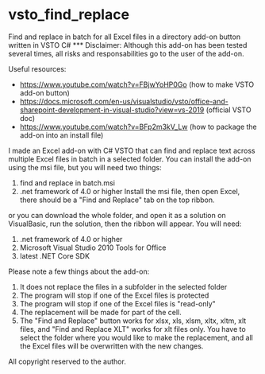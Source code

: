 # vsto_find_replace
Find and replace in batch for all Excel files in a directory add-on button written in VSTO C#
*** Disclaimer: Although this add-on has been tested several times, all risks and responsabilities go to the user of the add-on.

Useful resources:
- https://www.youtube.com/watch?v=FBjwYoHP0Go (how to make VSTO add-on button)
- https://docs.microsoft.com/en-us/visualstudio/vsto/office-and-sharepoint-development-in-visual-studio?view=vs-2019 (official VSTO doc)
- https://www.youtube.com/watch?v=BFp2m3kV_Lw (how to package the add-on into an install file)

I made an Excel add-on with C# VSTO that can find and replace text across multiple Excel files in batch in a selected folder. You can install the add-on using the msi file, but you will need two things:
1) find and replace in batch.msi
2) .net framework of 4.0 or higher
Install the msi file, then open Excel, there should be a "Find and Replace" tab on the top ribbon. 

or you can download the whole folder, and open it as a solution on VisualBasic, run the solution, then the ribbon will appear. You will need:
1)  .net framework of 4.0 or higher
2) Microsoft Visual Studio 2010 Tools for Office
3) latest .NET Core SDK

Please note a few things about the add-on:
1) It does not replace the files in a subfolder in the selected folder
2) The program will stop if one of the Excel files is protected
3) The program will stop if one of the Excel files is "read-only"
4) The replacement will be made for part of the cell.
5) The "Find and Replace" button works for xlsx, xls, xlsm, xltx, xltm, xlt files, and "Find and Replace XLT" works for xlt files only. You have to select the folder where you would like to make the replacement, and all the Excel files will be overwritten with the new changes.

All copyright reserved to the author.

